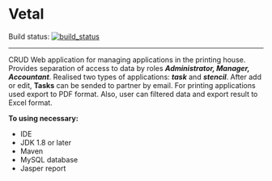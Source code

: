 # Vetal
Build status: [![build_status](https://travis-ci.com/AnGo84/Vetal.svg?branch=master)](https://travis-ci.com/AnGo84/Vetal.svg)
- - -
CRUD Web application for managing applications in the printing house.
Provides separation of access to data by roles ***Administrator, Manager, Accountant***.
Realised two types of applications: ***task*** and ***stencil***.
After add or edit, **Tasks** can be sended to partner by email.
For printing applications used export to PDF format.
Also, user can filtered data and export result to Excel format.

**To using necessary:**

- IDE
- JDK 1.8 or later
- Maven
- MySQL database
- Jasper report


